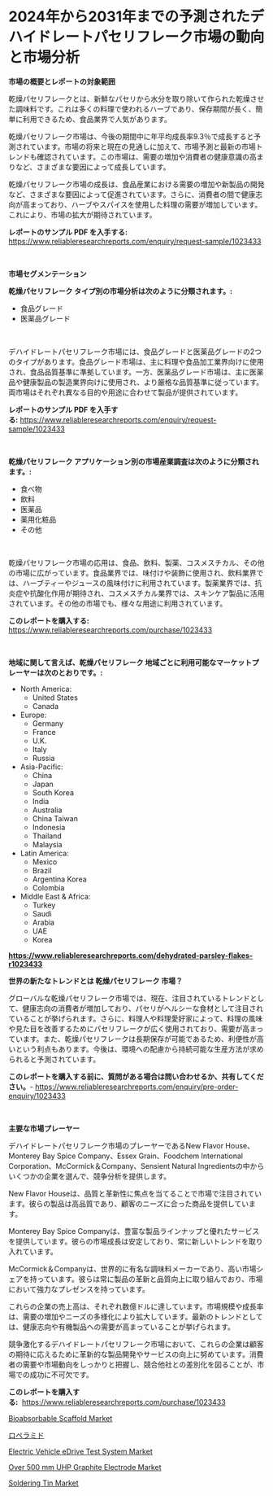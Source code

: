 <p><h1>2024年から2031年までの予測されたデハイドレートパセリフレーク市場の動向と市場分析</h1></p><p><strong>市場の概要とレポートの対象範囲</strong></p>
<p><p>乾燥パセリフレークとは、新鮮なパセリから水分を取り除いて作られた乾燥させた調味料です。これは多くの料理で使われるハーブであり、保存期間が長く、簡単に利用できるため、食品業界で人気があります。</p><p>乾燥パセリフレーク市場は、今後の期間中に年平均成長率9.3％で成長すると予測されています。市場の将来と現在の見通しに加えて、市場予測と最新の市場トレンドも確認されています。この市場は、需要の増加や消費者の健康意識の高まりなど、さまざまな要因によって成長しています。</p><p>乾燥パセリフレーク市場の成長は、食品産業における需要の増加や新製品の開発など、さまざまな要因によって促進されています。さらに、消費者の間で健康志向が高まっており、ハーブやスパイスを使用した料理の需要が増加しています。これにより、市場の拡大が期待されています。</p></p>
<p><strong>レポートのサンプル PDF を入手する:</strong> <a href="https://www.reliableresearchreports.com/enquiry/request-sample/1023433">https://www.reliableresearchreports.com/enquiry/request-sample/1023433</a></p>
<p>&nbsp;</p>
<p><strong>市場セグメンテーション</strong></p>
<p><strong>乾燥パセリフレーク タイプ別の市場分析は次のように分類されます。:</strong></p>
<p><ul><li>食品グレード</li><li>医薬品グレード</li></ul></p>
<p>&nbsp;</p>
<p><p>デハイドレートパセリフレーク市場には、食品グレードと医薬品グレードの2つのタイプがあります。食品グレード市場は、主に料理や食品加工業界向けに使用され、食品品質基準に準拠しています。一方、医薬品グレード市場は、主に医薬品や健康製品の製造業界向けに使用され、より厳格な品質基準に従っています。両市場はそれぞれ異なる目的や用途に合わせて製品が提供されています。</p></p>
<p><strong>レポートのサンプル PDF を入手する:</strong>&nbsp;<a href="https://www.reliableresearchreports.com/enquiry/request-sample/1023433">https://www.reliableresearchreports.com/enquiry/request-sample/1023433</a></p>
<p>&nbsp;</p>
<p><strong> 乾燥パセリフレーク アプリケーション別の市場産業調査は次のように分類されます。:</strong></p>
<p><ul><li>食べ物</li><li>飲料</li><li>医薬品</li><li>薬用化粧品</li><li>その他</li></ul></p>
<p>&nbsp;</p>
<p><p>乾燥パセリフレーク市場の応用は、食品、飲料、製薬、コスメスチカル、その他の市場に広がっています。食品業界では、味付けや装飾に使用され、飲料業界では、ハーブティーやジュースの風味付けに利用されています。製薬業界では、抗炎症や抗酸化作用が期待され、コスメスチカル業界では、スキンケア製品に活用されています。その他の市場でも、様々な用途に利用されています。</p></p>
<p><strong>このレポートを購入する:</strong>&nbsp; <a href="https://www.reliableresearchreports.com/purchase/1023433">https://www.reliableresearchreports.com/purchase/1023433</a></p>
<p>&nbsp;</p>
<p><strong>地域に関して言えば、乾燥パセリフレーク 地域ごとに利用可能なマーケットプレーヤーは次のとおりです。:</strong></p>
<p><ul>
    <li>
        North America:
        <ul>
            <li>United States</li>
            <li>Canada</li>
        </ul>
    </li>
    <li>
        Europe:
        <ul>
            <li>Germany</li>
            <li>France</li>
            <li>U.K.</li>
            <li>Italy</li>
            <li>Russia</li>
        </ul>
    </li>
    <li>
        Asia-Pacific:
        <ul>
            <li>China</li>
            <li>Japan</li>
            <li>South Korea</li>
            <li>India</li>
            <li>Australia</li>
            <li>China Taiwan</li>
            <li>Indonesia</li>
            <li>Thailand</li>
            <li>Malaysia</li>
        </ul>
    </li>
    <li>
        Latin America:
        <ul>
            <li>Mexico</li>
            <li>Brazil</li>
            <li>Argentina Korea</li>
            <li>Colombia</li>
        </ul>
    </li>
    <li>
        Middle East & Africa:
        <ul>
            <li>Turkey</li>
            <li>Saudi</li>
            <li>Arabia</li>
            <li>UAE</li>
            <li>Korea</li>
        </ul>
    </li>
    </ul></p>
<p><strong><a href="https://www.reliableresearchreports.com/dehydrated-parsley-flakes-r1023433">https://www.reliableresearchreports.com/dehydrated-parsley-flakes-r1023433</a></strong>&nbsp;</p>
<p><strong>世界の新たなトレンドとは 乾燥パセリフレーク 市場？</strong></p>
<p><p>グローバルな乾燥パセリフレーク市場では、現在、注目されているトレンドとして、健康志向の消費者が増加しており、パセリがヘルシーな食材として注目されていることが挙げられます。さらに、料理人や料理愛好家によって、料理の風味や見た目を改善するためにパセリフレークが広く使用されており、需要が高まっています。また、乾燥パセリフレークは長期保存が可能であるため、利便性が高いという利点もあります。今後は、環境への配慮から持続可能な生産方法が求められると予測されています。</p></p>
<p><strong>このレポートを購入する前に、質問がある場合は問い合わせるか、共有してください。</strong>- <a href="https://www.reliableresearchreports.com/enquiry/pre-order-enquiry/1023433">https://www.reliableresearchreports.com/enquiry/pre-order-enquiry/1023433</a></p>
<p>&nbsp;</p>
<p><strong>主要な市場プレーヤー</strong></p>
<p><p>デハイドレートパセリフレーク市場のプレーヤーであるNew Flavor House、Monterey Bay Spice Company、Essex Grain、Foodchem International Corporation、McCormick＆Company、Sensient Natural Ingredientsの中からいくつかの企業を選んで、競争分析を提供します。</p><p>New Flavor Houseは、品質と革新性に焦点を当てることで市場で注目されています。彼らの製品は高品質であり、顧客のニーズに合った商品を提供しています。</p><p>Monterey Bay Spice Companyは、豊富な製品ラインナップと優れたサービスを提供しています。彼らの市場成長は安定しており、常に新しいトレンドを取り入れています。</p><p>McCormick＆Companyは、世界的に有名な調味料メーカーであり、高い市場シェアを持っています。彼らは常に製品の革新と品質向上に取り組んでおり、市場において強力なプレゼンスを持っています。</p><p>これらの企業の売上高は、それぞれ数億ドルに達しています。市場規模や成長率は、需要の増加やニーズの多様化により拡大しています。最新のトレンドとしては、健康志向や有機製品への需要が高まっていることが挙げられます。</p><p>競争激化するデハイドレートパセリフレーク市場において、これらの企業は顧客の期待に応えるために革新的な製品開発やサービスの向上に努めています。消費者の需要や市場動向をしっかりと把握し、競合他社との差別化を図ることが、市場での成功に不可欠です。</p></p>
<p><strong>このレポートを購入する:</strong>&nbsp;&nbsp;<a href="https://www.reliableresearchreports.com/purchase/1023433">https://www.reliableresearchreports.com/purchase/1023433</a></p>
<p><p><a href="https://github.com/vimar16th/Market-Research-Report-List-4/blob/main/bioabsorbable-scaffold-market.md">Bioabsorbable Scaffold Market</a></p><p><a href="https://github.com/zjkmgcs938405/Market-Research-Report-List-1/blob/main/854630723733.md">ロペラミド</a></p><p><a href="https://www.linkedin.com/pulse/electric-vehicle-edrive-test-system-market-provides-comprehensive-3qiwe?trackingId=VC3sVjYgWmyEN1bwFRNDug%3D%3D">Electric Vehicle eDrive Test System Market</a></p><p><a href="https://www.linkedin.com/pulse/over-500-mm-uhp-graphite-electrode-market-size-global-industry-iagqe?trackingId=BZj570rDqEo9HNvXGJK8KQ%3D%3D">Over 500 mm UHP Graphite Electrode Market</a></p><p><a href="https://issuu.com/reportprime-2/docs/soldering-tin-market-size-2030.pptx">Soldering Tin Market</a></p></p>